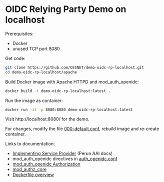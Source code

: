 # OIDC Relying Party Demo on localhost

Prerequisites:

 - Docker
 - unused TCP port 8080

Get code:

```bash
git clone https://github.com/CESNET/demo-oidc-rp-localhost.git
cd demo-oidc-rp-localhost/apache
```

Build Docker image with Apache HTTPD and mod_auth_openidc:
```bash
docker build -t demo-oidc-rp-localhost:latest .
```
Run the image as container:
```bash
docker run -it -p 8080:8080 demo-oidc-rp-localhost:latest
```
Visit http://localhost:8080/ for the demo.

For changes, modify the file [000-default.conf](apache/000-default.conf), rebuild image and re-create container.

Links to documentation:
 * [Implementing Service Provider](https://perunaai.atlassian.net/wiki/spaces/EINFRACZ/pages/7929901/Implementing+service+provider) (Perun AAI docs)
 * mod_auth_openidc directives in [auth_openidc.conf](https://github.com/OpenIDC/mod_auth_openidc/blob/master/auth_openidc.conf)
 * [mod_auth_openidc Authorization](https://github.com/OpenIDC/mod_auth_openidc/wiki/Authorization)
 * [mod_authz_core](https://httpd.apache.org/docs/2.4/mod/mod_authz_core.html)
 * [Dockerfile overview](https://docs.docker.com/build/concepts/dockerfile/)

